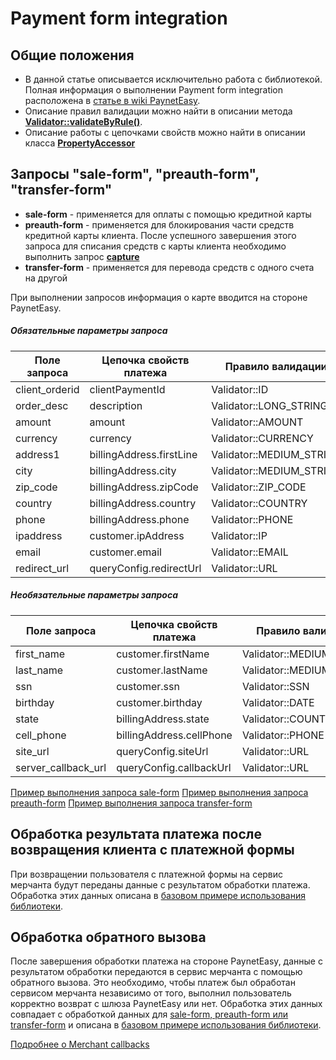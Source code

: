# Payment form integration

## Общие положения

* В данной статье описывается исключительно работа с библиотекой. Полная информация о выполнении Payment form integration расположена в [статье в wiki PaynetEasy](http://wiki.payneteasy.com/index.php/PnE:Payment_Form_integration).
* Описание правил валидации можно найти в описании метода **[Validator::validateByRule()](../library-internals/02-validator.md#validateByRule)**.
* Описание работы с цепочками свойств можно найти в описании класса **[PropertyAccessor](../library-internals/03-property-accessor.md)**

## <a name="form"></a> Запросы "sale-form", "preauth-form", "transfer-form"

* **sale-form** - применяется для оплаты с помощью кредитной карты
* **preauth-form** - применяется для блокирования части средств кредитной карты клиента. После успешного завершения этого запроса для списания средств с карты клиента необходимо выполнить запрос **[capture](01-preauth-capture-transactions.md#capture)**
* **transfer-form** - применяется для перевода средств с одного счета на другой

При выполнении запросов информация о карте вводится на стороне PaynetEasy.

##### Обязательные параметры запроса

Поле запроса        |Цепочка свойств платежа        |Правило валидации
--------------------|-------------------------------|-----------------
client_orderid      |clientPaymentId                |Validator::ID
order_desc          |description                    |Validator::LONG_STRING
amount              |amount                         |Validator::AMOUNT
currency            |currency                       |Validator::CURRENCY
address1            |billingAddress.firstLine       |Validator::MEDIUM_STRING
city                |billingAddress.city            |Validator::MEDIUM_STRING
zip_code            |billingAddress.zipCode         |Validator::ZIP_CODE
country             |billingAddress.country         |Validator::COUNTRY
phone               |billingAddress.phone           |Validator::PHONE
ipaddress           |customer.ipAddress             |Validator::IP
email               |customer.email                 |Validator::EMAIL
redirect_url        |queryConfig.redirectUrl        |Validator::URL

##### Необязательные параметры запроса

Поле запроса        |Цепочка свойств платежа        |Правило валидации
--------------------|-------------------------------|-----------------
first_name          |customer.firstName             |Validator::MEDIUM_STRING
last_name           |customer.lastName              |Validator::MEDIUM_STRING
ssn                 |customer.ssn                   |Validator::SSN
birthday            |customer.birthday              |Validator::DATE
state               |billingAddress.state           |Validator::COUNTRY
cell_phone          |billingAddress.cellPhone       |Validator::PHONE
site_url            |queryConfig.siteUrl            |Validator::URL
server_callback_url |queryConfig.callbackUrl        |Validator::URL

[Пример выполнения запроса sale-form](../../example/sale-form.php)
[Пример выполнения запроса preauth-form](../../example/preauth-form.php)
[Пример выполнения запроса transfer-form](../../example/transfer-form.php)

## <a name="form-redirect"> Обработка результата платежа после возвращения клиента с платежной формы

При возвращении пользователя с платежной формы на сервис мерчанта будут переданы данные с результатом обработки платежа. Обработка этих данных описана в [базовом примере использования библиотеки](../00-basic-tutorial.md#stage_2).

## <a name="callback"></a> Обработка обратного вызова

После завершения обработки платежа на стороне PaynetEasy, данные с результатом обработки передаются в сервис мерчанта с помощью обратного вызова. Это необходимо, чтобы платеж был обработан сервисом мерчанта независимо от того, выполнил пользователь корректно возврат с шлюза PaynetEasy или нет. Обработка этих данных совпадает с обработкой данных для [sale-form, preauth-form или transfer-form](05-payment-form-integration.md) и описана в [базовом примере использования библиотеки](../00-basic-tutorial.md#stage_2).

[Подробнее о Merchant callbacks](06-merchant-callbacks.md)
